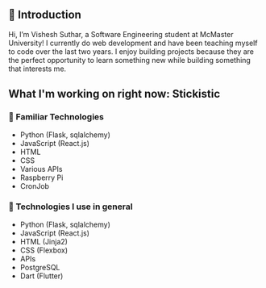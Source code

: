 ## 👋 Introduction 

Hi, I’m Vishesh Suthar, a Software Engineering student at McMaster University! I currently do web development and have been teaching myself to code over the last two years. I enjoy building projects because they are the perfect opportunity to learn something new while building something that interests me. 

## What I'm working on right now: Stickistic

### 🔧 Familiar Technologies
- Python (Flask, sqlalchemy)
- JavaScript (React.js)
- HTML
- CSS
- Various APIs
- Raspberry Pi
- CronJob



### 🔧 Technologies I use in general
- Python (Flask, sqlalchemy)
- JavaScript (React.js)
- HTML (Jinja2)
- CSS (Flexbox)
- APIs
- PostgreSQL
- Dart (Flutter)
